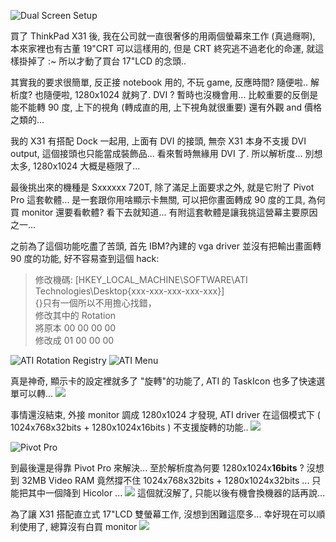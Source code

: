 ![Dual Screen Setup](/images/2005-03-06-x31-dual-screen-challenge/dualview.jpg)

買了 ThinkPad X31 後, 我在公司就一直很奢侈的用兩個螢幕來工作 (真過癮啊), 本來家裡也有古董 19"CRT 可以這樣用的, 但是 CRT 終究逃不過老化的命運, 就這樣掛掉了 :~ 所以才動了買台 17"LCD 的念頭..

其實我的要求很簡單, 反正接 notebook 用的, 不玩 game, 反應時間? 隨便啦.. 解析度? 也隨便啦, 1280x1024 就夠了. DVI ? 暫時也沒機會用... 比較重要的反倒是能不能轉 90 度, 上下的視角 (轉成直的用, 上下視角就很重要) 還有外觀 and 價格之類的...

我的 X31 有搭配 Dock 一起用, 上面有 DVI 的接頭, 無奈 X31 本身不支援 DVI output, 這個接頭也只能當成裝飾品... 看來暫時無緣用 DVI 了. 所以解析度... 別想太多, 1280x1024 大概是極限了...

<!--more-->

最後挑出來的機種是 Sxxxxxx 720T, 除了滿足上面要求之外, 就是它附了 Pivot Pro 這套軟體... 是一套跟你用啥顯示卡無關, 可以把你畫面轉成 90 度的工具, 為何買 monitor 還要看軟體? 看下去就知道... 有附這套軟體是讓我挑這營幕主要原因之一...

之前為了這個功能吃盡了苦頭, 首先 IBM?內建的 vga driver 並沒有把輸出畫面轉 90 度的功能, 好不容易查到這個 hack:

> 修改機碼: [HKEY_LOCAL_MACHINE\SOFTWARE\ATI Technologies\Desktop\{xxx-xxx-xxx-xxx-xxx}]  
> {}只有一個所以不用擔心找錯，  
> 修改其中的 Rotation  
> 將原本 00 00 00 00  
> 修改成 01 00 00 00

![ATI Rotation Registry](/images/2005-03-06-x31-dual-screen-challenge/ati-rotation.jpg) ![ATI Menu](/images/2005-03-06-x31-dual-screen-challenge/ati-menu.jpg)

真是神奇, 顯示卡的設定裡就多了 "旋轉"的功能了, ATI 的 TaskIcon 也多了快速選單可以轉... ![](/images/2005-03-06-x31-dual-screen-challenge/teeth_smile.gif)

事情還沒結束, 外接 monitor 調成 1280x1024 才發現, ATI driver 在這個模式下 ( 1024x768x32bits + 1280x1024x16bits ) 不支援旋轉的功能.. ![](/images/2005-03-06-x31-dual-screen-challenge/angry_smile.gif)

![Pivot Pro](/images/2005-03-06-x31-dual-screen-challenge/pivot.jpg)

到最後還是得靠 Pivot Pro 來解決... 至於解析度為何要 1280x1024x**16bits** ? 沒想到 32MB Video RAM 竟然撐不住 1024x768x32bits + 1280x1024x32bits ... 只能把其中一個降到 Hicolor ... ![](/images/2005-03-06-x31-dual-screen-challenge/cry_smile.gif) 這個就沒解了, 只能以後有機會換機器的話再說...

為了讓 X31 搭配直立式 17"LCD 雙螢幕工作, 沒想到困難這麼多... 幸好現在可以順利使用了, 總算沒有白買 monitor ![](/images/2005-03-06-x31-dual-screen-challenge/shades_smile.gif)